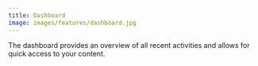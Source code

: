 ```yaml
---
title: Dashboard
image: images/features/dashboard.jpg
---
```


The dashboard provides an overview of all recent activities and allows for quick access to your content.